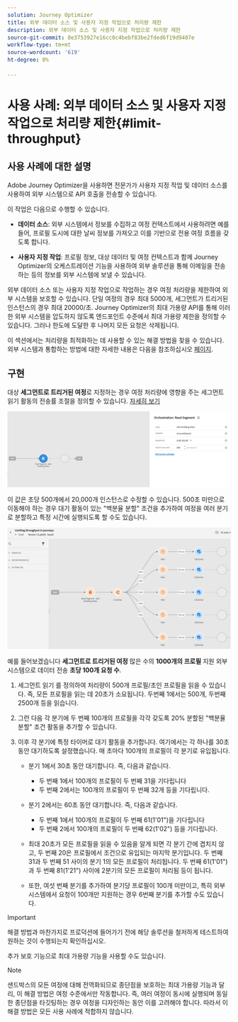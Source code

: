 ```yaml
---
solution: Journey Optimizer
title: 외부 데이터 소스 및 사용자 지정 작업으로 처리량 제한
description: 외부 데이터 소스 및 사용자 지정 작업으로 처리량 제한
source-git-commit: 8e3753927e16cc0c4bebf83be2fded6f19d9487e
workflow-type: tm+mt
source-wordcount: '619'
ht-degree: 0%

---
```



# 사용 사례: 외부 데이터 소스 및 사용자 지정 작업으로 처리량 제한{#limit-throughput}

## 사용 사례에 대한 설명

Adobe Journey Optimizer을 사용하면 전문가가 사용자 지정 작업 및 데이터 소스를 사용하여 외부 시스템으로 API 호출을 전송할 수 있습니다.

이 작업은 다음으로 수행할 수 있습니다.

* **데이터 소스**: 외부 시스템에서 정보를 수집하고 여정 컨텍스트에서 사용하려면 예를 들어, 프로필 도시에 대한 날씨 정보를 가져오고 이를 기반으로 전용 여정 흐름을 갖도록 합니다.

* **사용자 지정 작업**: 프로필 정보, 대상 데이터 및 여정 컨텍스트과 함께 Journey Optimizer의 오케스트레이션 기능을 사용하여 외부 솔루션을 통해 이메일을 전송하는 등의 정보를 외부 시스템에 보낼 수 있습니다.

외부 데이터 소스 또는 사용자 지정 작업으로 작업하는 경우 여정 처리량을 제한하여 외부 시스템을 보호할 수 있습니다. 단일 여정의 경우 최대 5000개, 세그먼트가 트리거된 인스턴스의 경우 최대 20000/초. Journey Optimizer의 최대 가용량 API를 통해 이러한 외부 시스템을 압도하지 않도록 엔드포인트 수준에서 최대 가용량 제한을 정의할 수 있습니다. 그러나 한도에 도달한 후 나머지 모든 요청은 삭제됩니다.

이 섹션에서는 처리량을 최적화하는 데 사용할 수 있는 해결 방법을 찾을 수 있습니다. 외부 시스템과 통합하는 방법에 대한 자세한 내용은 다음을 참조하십시오 [페이지](../configuration/external-systems.md).

## 구현

대상 **세그먼트로 트리거된 여정**&#x200B;로 지정하는 경우 여정 처리량에 영향을 주는 세그먼트 읽기 활동의 전송률 조절을 정의할 수 있습니다.  [자세히 보기](../building-journeys/read-segment.md)

![](assets/limit-throughput-1.png)

이 값은 초당 500개에서 20,000개 인스턴스로 수정할 수 있습니다. 500초 미만으로 이동해야 하는 경우 대기 활동이 있는 &quot;백분율 분할&quot; 조건을 추가하여 여정을 여러 분기로 분할하고 특정 시간에 실행되도록 할 수도 있습니다.

![](assets/limit-throughput-2.png)

예를 들어보겠습니다 **세그먼트로 트리거된 여정** 많은 수의 **1000개의 프로필** 지원 외부 시스템으로 데이터 전송 **초당 100개 요청 수**.

1. 세그먼트 읽기 를 정의하여 처리량이 500개 프로필/초인 프로필을 읽을 수 있습니다. 즉, 모든 프로필을 읽는 데 20초가 소요됩니다. 두번째 1에서는 500개, 두번째 2500개 등을 읽습니다.

1. 그런 다음 각 분기에 두 번째 100개의 프로필을 각각 갖도록 20% 분할된 &quot;백분율 분할&quot; 조건 활동을 추가할 수 있습니다.

1. 이후 각 분기에 특정 타이머로 대기 활동을 추가합니다. 여기에서는 각 하나를 30초 동안 대기하도록 설정했습니다. 매 초마다 100개의 프로필이 각 분기로 유입됩니다.

   * 분기 1에서 30초 동안 대기합니다. 즉, 다음과 같습니다.
      * 두 번째 1에서 100개의 프로필이 두 번째 31을 기다립니다
      * 두 번째 2에서는 100개의 프로필이 두 번째 32개 등을 기다립니다.
   * 분기 2에서는 60초 동안 대기합니다. 즉, 다음과 같습니다.
      * 두 번째 1에서 100개의 프로필이 두 번째 61(1&#39;01&quot;)을 기다립니다
      * 두 번째 2에서 100개의 프로필이 두 번째 62(1&#39;02&quot;) 등을 기다립니다.
   * 최대 20초가 모든 프로필을 읽을 수 있음을 알게 되면 각 분기 간에 겹치지 않고, 두 번째 20은 프로필에서 조건으로 유입되는 마지막 분기입니다. 두 번째 31과 두 번째 51 사이의 분기 1의 모든 프로필이 처리됩니다. 두 번째 61(1&#39;01&quot;)과 두 번째 81(1&#39;21&quot;) 사이에 2분기의 모든 프로필이 처리됨 등이 됩니다.

   * 또한, 여섯 번째 분기를 추가하여 분기당 프로필이 100개 미만이고, 특히 외부 시스템에서 요청이 100개만 지원하는 경우 6번째 분기를 추가할 수도 있습니다.



>[!IMPORTANT]
>
>해결 방법과 마찬가지로 프로덕션에 들어가기 전에 해당 솔루션을 철저하게 테스트하여 원하는 것이 수행되는지 확인하십시오.

추가 보호 기능으로 최대 가용량 기능을 사용할 수도 있습니다.

>[!NOTE]
>
>샌드박스의 모든 여정에 대해 전역화되므로 종단점을 보호하는 최대 가용량 기능과 달리, 이 해결 방법은 여정 수준에서만 작동합니다. 즉, 여러 여정이 동시에 실행되며 동일한 종단점을 타깃팅하는 경우 여정을 디자인하는 동안 이를 고려해야 합니다. 따라서 이 해결 방법은 모든 사용 사례에 적합하지 않습니다.

